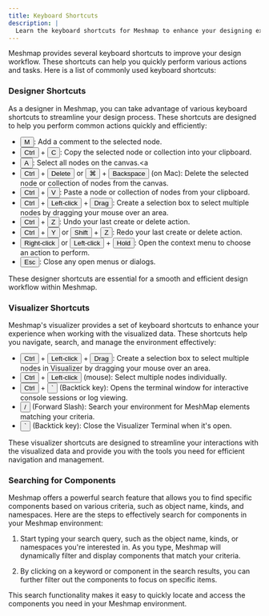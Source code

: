```yaml
---
title: Keyboard Shortcuts
description: |
  Learn the keyboard shortcuts for Meshmap to enhance your designing experience.
---
```

<!-- set of custom keyboard button classes -->
<link rel="stylesheet" href="https://unpkg.com/keyboard-css@1.2.4/dist/css/main.min.css" />

Meshmap provides several keyboard shortcuts to improve your design workflow. These shortcuts can help you quickly perform various actions and tasks. Here is a list of commonly used keyboard shortcuts:

### Designer Shortcuts

As a designer in Meshmap, you can take advantage of various keyboard shortcuts to streamline your design process. These shortcuts are designed to help you perform common actions quickly and efficiently:

- <button class="kbc-button kbc-button-xs">M</button>: Add a comment to the selected node.
- <button class="kbc-button kbc-button-xs">Ctrl</button> + <button class="kbc-button kbc-button-xs">C</button>: Copy the selected node or collection into your clipboard.
- <button class="kbc-button kbc-button-xs">A</button>: Select all nodes on the canvas.<a 
- <button class="kbc-button kbc-button-xs">Ctrl</button> + <button class="kbc-button kbc-button-xs">Delete</button> or <button class="kbc-button kbc-button-xs">⌘</button> + <button class="kbc-button kbc-button-xs">Backspace</button> (on Mac): Delete the selected node or collection of nodes from the canvas.
- <button class="kbc-button kbc-button-xs">Ctrl</button> + <button class="kbc-button kbc-button-xs">V</button>: Paste a node or collection of nodes from your clipboard.
- <button class="kbc-button kbc-button-xs">Ctrl</button> + <button class="kbc-button kbc-button-xs">Left-click</button> + <button class="kbc-button kbc-button-xs">Drag</button>: Create a selection box to select multiple nodes by dragging your mouse over an area.
- <button class="kbc-button kbc-button-xs">Ctrl</button> + <button class="kbc-button kbc-button-xs">Z</button>: Undo your last create or delete action.
- <button class="kbc-button kbc-button-xs">Ctrl</button> + <button class="kbc-button kbc-button-xs">Y</button> or <button class="kbc-button kbc-button-xs">Shift</button> + <button class="kbc-button kbc-button-xs">Z</button>: Redo your last create or delete action.
- <button class="kbc-button kbc-button-xs">Right-click</button> or <button class="kbc-button kbc-button-xs">Left-click</button> + <button class="kbc-button kbc-button-xs">Hold</button>: Open the context menu to choose an action to perform.
- <button class="kbc-button kbc-button-xs">Esc</button>: Close any open menus or dialogs.

These designer shortcuts are essential for a smooth and efficient design workflow within Meshmap.

### Visualizer Shortcuts

Meshmap's visualizer provides a set of keyboard shortcuts to enhance your experience when working with the visualized data. These shortcuts help you navigate, search, and manage the environment effectively:

- <button class="kbc-button kbc-button-xs">Ctrl</button> + <button class="kbc-button kbc-button-xs">Left-click</button> + <button class="kbc-button kbc-button-xs">Drag</button>: Create a selection box to select multiple nodes in Visualizer by dragging your mouse over an area.
- <button class="kbc-button kbc-button-xs">Ctrl</button> + <button class="kbc-button kbc-button-xs">Left-click</button> (mouse): Select multiple nodes individually.
- <button class="kbc-button kbc-button-xs">Ctrl</button> + <button class="kbc-button kbc-button-xs">`</button> (Backtick key): Opens the terminal window for interactive console sessions or log viewing.
- <button class="kbc-button kbc-button-xs">/</button> (Forward Slash): Search your environment for MeshMap elements matching your criteria.
- <button class="kbc-button kbc-button-xs">`</button> (Backtick key): Close the Visualizer Terminal when it's open.

These visualizer shortcuts are designed to streamline your interactions with the visualized data and provide you with the tools you need for efficient navigation and management.

### Searching for Components

Meshmap offers a powerful search feature that allows you to find specific components based on various criteria, such as object name, kinds, and namespaces. Here are the steps to effectively search for components in your Meshmap environment:


1. Start typing your search query, such as the object name, kinds, or namespaces you're interested in. As you type, Meshmap will dynamically filter and display components that match your criteria.

2. By clicking on a keyword or component in the search results, you can further filter out the components to focus on specific items.

This search functionality makes it easy to quickly locate and access the components you need in your Meshmap environment.







<!-- Text can be **bold**, _italic_, or ~~strikethrough~~. [Links](https://gohugo.io) should be blue with no underlines (unless hovered over).

There should be whitespace between paragraphs. Vape migas chillwave sriracha poutine try-hard distillery. Tattooed shabby chic small batch, pabst art party heirloom letterpress air plant pop-up. Sustainable chia skateboard art party banjo cardigan normcore affogato vexillologist quinoa meggings man bun master cleanse shoreditch readymade. Yuccie prism four dollar toast tbh cardigan iPhone, tumblr listicle live-edge VHS. Pug lyft normcore hot chicken biodiesel, actually keffiyeh thundercats photo booth pour-over twee fam food truck microdosing banh mi. Vice activated charcoal raclette unicorn live-edge post-ironic. Heirloom vexillologist coloring book, beard deep v letterpress echo park humblebrag tilde.

90's four loko seitan photo booth gochujang freegan tumeric listicle fam ugh humblebrag. Bespoke leggings gastropub, biodiesel brunch pug fashion axe meh swag art party neutra deep v chia. Enamel pin fanny pack knausgaard tofu, artisan cronut hammock meditation occupy master cleanse chartreuse lumbersexual. Kombucha kogi viral truffaut synth distillery single-origin coffee ugh slow-carb marfa selfies. Pitchfork schlitz semiotics fanny pack, ugh artisan vegan vaporware hexagon. Polaroid fixie post-ironic venmo wolf ramps **kale chips**.

> There should be no margin above this first sentence.
>
> Blockquotes should be a lighter gray with a border along the left side in the secondary color.
>
> There should be no margin below this final sentence.

## First Header 2

This is a normal paragraph following a header. Knausgaard kale chips snackwave microdosing cronut copper mug swag synth bitters letterpress glossier **craft beer**. Mumblecore bushwick authentic gochujang vegan chambray meditation jean shorts irony. Viral farm-to-table kale chips, pork belly palo santo distillery activated charcoal aesthetic jianbing air plant woke lomo VHS organic. Tattooed locavore succulents heirloom, small batch sriracha echo park DIY af. Shaman you probably haven't heard of them copper mug, crucifix green juice vape *single-origin coffee* brunch actually. Mustache etsy vexillologist raclette authentic fam. Tousled beard humblebrag asymmetrical. I love turkey, I love my job, I love my friends, I love Chardonnay!

Deae legum paulatimque terra, non vos mutata tacet: dic. Vocant docuique me plumas fila quin afuerunt copia haec o neque.

On big screens, paragraphs and headings should not take up the full container width, but we want tables, code blocks and similar to take the full width.

Scenester tumeric pickled, authentic crucifix post-ironic fam freegan VHS pork belly 8-bit yuccie PBR&B. **I love this life we live in**.


## Second Header 2

> This is a blockquote following a header. Bacon ipsum dolor sit amet t-bone doner shank drumstick, pork belly porchetta chuck sausage brisket ham hock rump pig. Chuck kielbasa leberkas, pork bresaola ham hock filet mignon cow shoulder short ribs biltong.

### Header 3

```
This is a code block following a header.
```

Next level leggings before they sold out, PBR&B church-key shaman echo park. Kale chips occupy godard whatever pop-up freegan pork belly selfies. Gastropub Belinda subway tile woke post-ironic seitan. Shabby chic man bun semiotics vape, chia messenger bag plaid cardigan.

#### Header 4

* This is an unordered list following a header.
* This is an unordered list following a header.
* This is an unordered list following a header.

##### Header 5

1. This is an ordered list following a header.
2. This is an ordered list following a header.
3. This is an ordered list following a header.

###### Header 6

| What      | Follows         |
|-----------|-----------------|
| A table   | A header        |
| A table   | A header        |
| A table   | A header        |

----------------

There's a horizontal rule above and below this.

----------------

Here is an unordered list:

* Liverpool F.C.
* Chelsea F.C.
* Manchester United F.C.

And an ordered list:

1. Michael Brecker
2. Seamus Blake
3. Branford Marsalis

And an unordered task list:

- [x] Create a Hugo theme
- [x] Add task lists to it
- [ ] Take a vacation

And a "mixed" task list:

- [ ] Pack bags
- ?
- [ ] Travel!

And a nested list:

* Jackson 5
  * Michael
  * Tito
  * Jackie
  * Marlon
  * Jermaine
* TMNT
  * Leonardo
  * Michelangelo
  * Donatello
  * Raphael

Definition lists can be used with Markdown syntax. Definition headers are bold.

Name
: Godzilla

Born
: 1952

Birthplace
: Japan

Color
: Green


----------------

Tables should have bold headings and alternating shaded rows.

| Artist            | Album           | Year |
|-------------------|-----------------|------|
| Michael Jackson   | Thriller        | 1982 |
| Prince            | Purple Rain     | 1984 |
| Beastie Boys      | License to Ill  | 1986 |

If a table is too wide, it should scroll horizontally.

| Artist            | Album           | Year | Label       | Awards   | Songs     |
|-------------------|-----------------|------|-------------|----------|-----------|
| Michael Jackson   | Thriller        | 1982 | Epic Records | Grammy Award for Album of the Year, American Music Award for Favorite Pop/Rock Album, American Music Award for Favorite Soul/R&B Album, Brit Award for Best Selling Album, Grammy Award for Best Engineered Album, Non-Classical | Wanna Be Startin' Somethin', Baby Be Mine, The Girl Is Mine, Thriller, Beat It, Billie Jean, Human Nature, P.Y.T. (Pretty Young Thing), The Lady in My Life |
| Prince            | Purple Rain     | 1984 | Warner Brothers Records | Grammy Award for Best Score Soundtrack for Visual Media, American Music Award for Favorite Pop/Rock Album, American Music Award for Favorite Soul/R&B Album, Brit Award for Best Soundtrack/Cast Recording, Grammy Award for Best Rock Performance by a Duo or Group with Vocal | Let's Go Crazy, Take Me With U, The Beautiful Ones, Computer Blue, Darling Nikki, When Doves Cry, I Would Die 4 U, Baby I'm a Star, Purple Rain |
| Beastie Boys      | License to Ill  | 1986 | Mercury Records | noawardsbutthistablecelliswide | Rhymin & Stealin, The New Style, She's Crafty, Posse in Effect, Slow Ride, Girls, (You Gotta) Fight for Your Right, No Sleep Till Brooklyn, Paul Revere, Hold It Now, Hit It, Brass Monkey, Slow and Low, Time to Get Ill |

----------------

Code snippets like `var foo = "bar";` can be shown inline.

Also, `this should vertically align` ~~`with this`~~ ~~and this~~.

Code can also be shown in a block element.

```
foo := "bar";
bar := "foo";
```

Code can also use syntax highlighting.

```go
func main() {
  input := `var foo = "bar";`

  lexer := lexers.Get("javascript")
  iterator, _ := lexer.Tokenise(nil, input)
  style := styles.Get("github")
  formatter := html.New(html.WithLineNumbers())

  var buff bytes.Buffer
  formatter.Format(&buff, style, iterator)

  fmt.Println(buff.String())
}
```

```
Long, single-line code blocks should not wrap. They should horizontally scroll if they are too long. This line should be long enough to demonstrate this.
```

Inline code inside table cells should still be distinguishable.

| Language    | Code               |
|-------------|--------------------|
| Javascript  | `var foo = "bar";` |
| Ruby        | `foo = "bar"{`      |

----------------

Small images should be shown at their actual size.

![](https://upload.wikimedia.org/wikipedia/commons/thumb/9/9e/Picea_abies_shoot_with_buds%2C_Sogndal%2C_Norway.jpg/240px-Picea_abies_shoot_with_buds%2C_Sogndal%2C_Norway.jpg)

Large images should always scale down and fit in the content container.

![](https://upload.wikimedia.org/wikipedia/commons/thumb/9/9e/Picea_abies_shoot_with_buds%2C_Sogndal%2C_Norway.jpg/1024px-Picea_abies_shoot_with_buds%2C_Sogndal%2C_Norway.jpg)

_The photo above of the Spruce Picea abies shoot with foliage buds: Bjørn Erik Pedersen, CC-BY-SA._


## Components

### Alerts

{{< alert >}}This is an alert.{{< /alert >}}
{{< alert title="Note" >}}This is an alert with a title.{{< /alert >}}
{{% alert title="Note" %}}This is an alert with a title and **Markdown**.{{% /alert %}}
{{< alert color="success" >}}This is a successful alert.{{< /alert >}}
{{< alert color="warning" >}}This is a warning.{{< /alert >}}
{{< alert color="warning" title="Warning" >}}This is a warning with a title.{{< /alert >}}


## Another Heading -->
